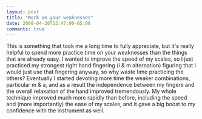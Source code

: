 ```yaml
---
layout: post
title: "Work on your weaknesses"
date: 2009-04-20T12:47:00-05:00
comments: true
---
```


This is something that took me a long time to fully appreciate, but it's really helpful to spend more practice time on your weaknesses than the things that are already easy. I wanted to improve the speed of my scales, so I just practiced my strongest right hand fingering (i & m alternation) figuring that I would just use that fingering anyway, so why waste time practicing the others? Eventually I started devoting more time the weaker combinations, particular m & a, and as a result the independence between my fingers and the overall relaxation of the hand improved tremendously. My whole technique improved much more rapidly than before, including the speed and (more importantly) the ease of my scales, and it gave a big boost to my confidence with the instrument as well.

